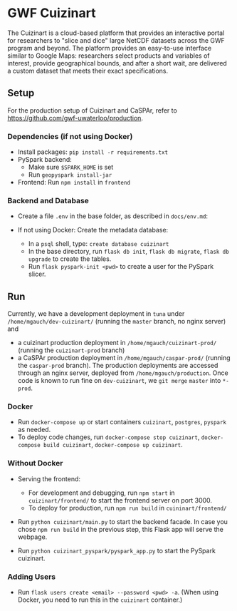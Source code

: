
# GWF Cuizinart

The Cuizinart is a cloud-based platform that provides an interactive portal for researchers to "slice and dice" large NetCDF datasets across the GWF program and beyond.
The platform provides an easy-to-use interface similar to Google Maps: researchers select products and variables of interest, provide geographical bounds, and after a short wait, are delivered a custom dataset that meets their exact specifications.

## Setup

For the production setup of Cuizinart and CaSPAr, refer to https://github.com/gwf-uwaterloo/production.

### Dependencies (if not using Docker)
- Install packages: `pip install -r requirements.txt`
- PySpark backend: 
  - Make sure `$SPARK_HOME` is set
  - Run `geopyspark install-jar`
- Frontend: Run `npm install` in `frontend`

### Backend and Database
- Create a file `.env` in the base folder, as described in `docs/env.md`:

- If not using Docker: Create the metadata database:
  - In a `psql` shell, type: `create database cuizinart`
  - In the base directory, run `flask db init`, `flask db migrate`, `flask db upgrade` to create the tables.
  - Run `flask pyspark-init <pwd>` to create a user for the PySpark slicer.

## Run

Currently, we have a development deployment in `tuna` under `/home/mgauch/dev-cuizinart/` (running the `master` branch, no nginx server) and 
- a cuizinart production deployment in `/home/mgauch/cuizinart-prod/` (running the `cuizinart-prod` branch)
- a CaSPAr production deployment in `/home/mgauch/caspar-prod/` (running the `caspar-prod` branch).
The production deployments are accessed through an nginx server, deployed from `/home/mgauch/production`.
Once code is known to run fine on `dev-cuizinart`, we `git merge` `master` into `*-prod`.

### Docker
- Run `docker-compose up` or start containers `cuizinart`, `postgres`, `pyspark` as needed.
- To deploy code changes, run `docker-compose stop cuizinart`, `docker-compose build cuizinart`, `docker-compose up cuizinart`.

### Without Docker
- Serving the frontend:
  - For development and debugging, run `npm start` in `cuizinart/frontend/` to start the frontend server on port 3000.
  - To deploy for production, run `npm run build` in `cuininart/frontend/`

- Run `python cuizinart/main.py` to start the backend facade. 
In case you chose `npm run build` in the previous step, this Flask app will serve the webpage.

- Run `python cuizinart_pyspark/pyspark_app.py` to start the PySpark cuizinart.

### Adding Users
- Run `flask users create <email> --password <pwd> -a`. (When using Docker, you need to run this in the `cuizinart` container.)

